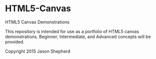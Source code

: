 # HTML5-Canvas
HTML5 Canvas Demonstrations

This repository is intended for use as a portfolio of HTML5 canvas demonstrations.
Beginner, Intermediate, and Advanced concepts will be provided.

Copyright 2015 Jason Shepherd
